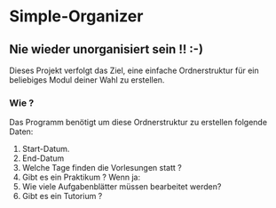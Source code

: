 # Simple-Organizer

## Nie wieder unorganisiert sein !! :-)

Dieses Projekt verfolgt das Ziel, eine einfache Ordnerstruktur für ein beliebiges Modul deiner Wahl zu erstellen. 

### Wie ? 

Das Programm benötigt um diese Ordnerstruktur zu erstellen folgende Daten:

1. Start-Datum.
2. End-Datum
3. Welche Tage finden die Vorlesungen statt ?
4. Gibt es ein Praktikum ?
Wenn ja:
5. Wie viele Aufgabenblätter müssen bearbeitet werden? 
6. Gibt es ein Tutorium ?
